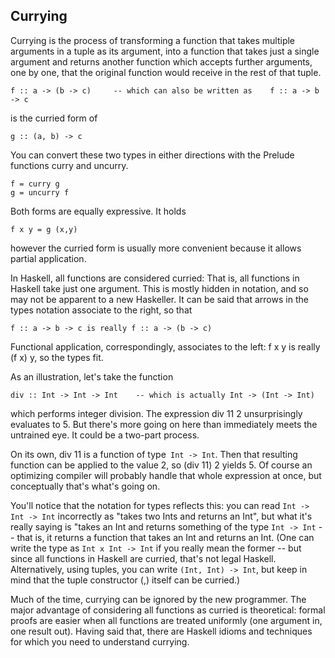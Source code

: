 ## Currying

Currying is the process of transforming a function that takes multiple arguments in a tuple as its argument, into a function that takes just a single argument and returns another function which accepts further arguments, one by one, that the original function would receive in the rest of that tuple.

```
f :: a -> (b -> c)     -- which can also be written as    f :: a -> b -> c
```
is the curried form of
```
g :: (a, b) -> c
```
You can convert these two types in either directions with the Prelude functions curry and uncurry.
```
f = curry g
g = uncurry f
```
Both forms are equally expressive. It holds
```
f x y = g (x,y)    
```
however the curried form is usually more convenient because it allows partial application.

In Haskell, all functions are considered curried: That is, all functions in Haskell take just one argument. This is mostly hidden in notation, and so may not be apparent to a new Haskeller. It can be said that arrows in the types notation associate to the right, so that 
```
f :: a -> b -> c is really f :: a -> (b -> c)
```
Functional application, correspondingly, associates to the left: f x y is really (f x) y, so the types fit.

As an illustration, let's take the function
```
div :: Int -> Int -> Int    -- which is actually Int -> (Int -> Int)
```
which performs integer division. The expression div 11 2 unsurprisingly evaluates to 5.
But there's more going on here than immediately meets the untrained eye. It could be a two-part process.

On its own, div 11 is a function of type``` Int -> Int```. Then that resulting function can be applied to the value 2, so (div 11) 2 yields 5. Of course an optimizing compiler will probably handle that whole expression at once, but conceptually that's what's going on.

You'll notice that the notation for types reflects this: you can read ```Int -> Int -> Int``` incorrectly as "takes two Ints and returns an Int", but what it's really saying is "takes an Int and returns something of the type ```Int -> Int``` -- that is, it returns a function that takes an Int and returns an Int. (One can write the type as ```Int x Int -> Int``` if you really mean the former -- but since all functions in Haskell are curried, that's not legal Haskell. Alternatively, using tuples, you can write ```(Int, Int) -> Int```, but keep in mind that the tuple constructor (,) itself can be curried.)

Much of the time, currying can be ignored by the new programmer. The major advantage of considering all functions as curried is theoretical: formal proofs are easier when all functions are treated uniformly (one argument in, one result out). Having said that, there are Haskell idioms and techniques for which you need to understand currying.

